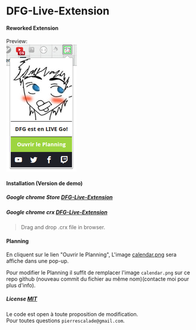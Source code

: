 DFG-Live-Extension
==================

#### Reworked Extension
Preview:  
![ScreenShot](https://raw.githubusercontent.com/Drakirus/DFG-Live-Extension/master/UPLOAD/screenshot.png)

#### Installation (Version de demo)
##### Google chrome Store [DFG-Live-Extension](https://chrome.google.com/webstore/detail/drfeelgood-live-extension/jgoamlhndmebiphljjpiolmfiopkeegd)
##### Google chrome crx [DFG-Live-Extension](https://raw.githubusercontent.com/Drakirus/DFG-Live-Extension/master/UPLOAD/google_chrome.crx)
> Drag and drop .crx file in browser.

#### Planning
En cliquent sur le lien "Ouvrir le Planning", L'image [calendar.png](https://raw.githubusercontent.com/Drakirus/DFG-Live-Extension/master/calendar.png) sera affiche dans une pop-up.  

Pour modifier le Planning il suffit de remplacer l'image `calendar.png` sur ce repo github (nouveau commit du fichier au même nom)(contacte moi pour plus d'info).

##### License [MIT](https://github.com/Drakirus/DFG-Live-Extension/blob/master/LICENSE)
Le code est open à toute proposition de modification.  
Pour toutes questions `pierrescalade@gmail.com`.
